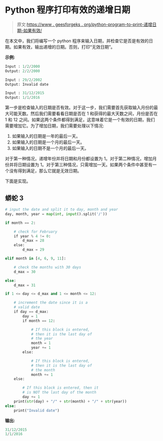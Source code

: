 # Python 程序打印有效的递增日期

> 原文:[https://www . geesforgeks . org/python-program-to-print-递增日期-如果有效/](https://www.geeksforgeeks.org/python-program-to-print-the-incremented-date-if-valid/)

在本文中，我们将编写一个 python 程序来输入日期，并检查它是否是有效的日期。如果有效，输出递增的日期。否则，打印“无效日期”。

**示例:**

```py
Input : 1/2/2000
Output: 2/2/2000

Input : 29/2/2002
Output: Invalid date

Input : 31/12/2015
Output: 1/1/2016 
```

第一步是检查输入的日期是否有效。对于这一步，我们需要首先获取输入月份的最大可能天数。然后我们需要看看日期是否在 1 和获得的最大天数之间，月份是否在 1 和 12 之间。如果这两个条件都得到满足，这意味着它是一个有效的日期，我们需要增加它。为了增加日期，我们需要处理以下情况:

1.  如果输入的日期是一年的最后一天。
2.  如果输入的日期是一个月的最后一天。
3.  如果输入的日期不是一个月的最后一天。

对于第一种情况，递增年份并将日期和月份都设置为 1。对于第二种情况，增加月份并将日期设置为 1。对于第三种情况，只需增加一天。如果两个条件中甚至有一个没有得到满足，那么它就是无效日期。

下面是实现。

## 蟒蛇 3

```py
# input the date and split it to day, month and year
day, month, year = map(int, input().split('/'))

if month == 2:

    # check for February
    if year % 4 != 0:
        d_max = 28
    else:
        d_max = 29

elif month in [4, 6, 9, 11]:

    # check the months with 30 days
    d_max = 30

else:
    d_max = 31

if 1 <= day <= d_max and 1 <= month <= 12:

    # increment the date since it is a
    # valid date
    if day == d_max:
        day = 1
        if month == 12:

            # If this block is entered,
            # then it is the last day of
            # the year
            month = 1
            year += 1
        else:

            # If this block is entered,
            # then it is the last day of
            # the month
            month += 1
    else:

        # If this block is entered, then it
        # is NOT the last day of the month
        day += 1
    print(str(day) + "/" + str(month) + "/" + str(year))
else:
    print("Invalid date")
```

**输出:**

```py
31/12/2015
1/1/2016
```